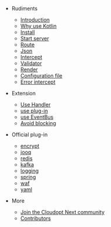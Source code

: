 * Rudiments 
  * [Introduction](/README.md)
  * [Why use Kotlin](/why-use-kotlin.md)
  * [Install](/install.md)
  * [Start server](/start-server.md)
  * [Route](/route.md)
  * [Json](/json.md)
  * [Intercept](/intercept.md)
  * [Validator](/validator.md)
  * [Render](/render.md)
  * [Configuration file](/config.md)
  * [Error intercept](/error-handler.md)

* Extension
  * [Use Handler](/handler.md)
  * [use plug-in](/use-plugin.md)
  * [use EventBus](/eventbus.md)
  * [Avoid blocking](/avoid-blocking.md)

* Official plug-in
  * [encrypt](/plugin-encrypt.md)
  * [jooq](/plugin-jooq.md)
  * [redis](/plugin-redis.md)
  * [kafka](/plugin-kafka.md)
  * [logging](/plugin-logging.md)
  * [spring](/plugin-spring.md)
  * [waf](/plugin-waf.md)
  * [yaml](/plugin-yaml.md)

* More
  * [Join the Cloudopt Next community](/join-us.md)
  * [Contributors](/contributors.md)